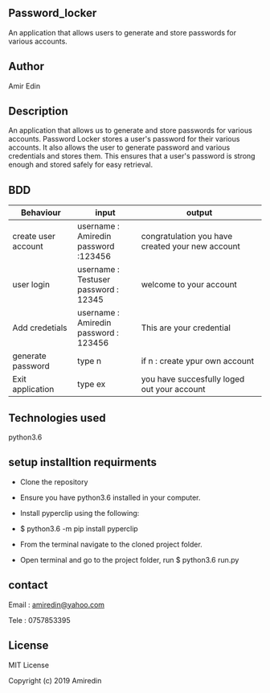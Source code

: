 ## Password_locker

An application that allows users to generate and store passwords for various accounts.

## Author

Amir Edin

## Description

An application that allows us to generate and store passwords for various accounts. Password Locker stores a user's password for their various accounts. It also allows the user to generate  password and various credentials and stores them. This ensures that a user's password is strong enough and stored safely for easy retrieval.


## BDD

|  Behaviour  | input  | output |
|---|---|---|
| create user account | username : Amiredin <br> password :123456 | congratulation you have created your new account |
| user login | username : Testuser <br> password : 12345 | welcome to your account |
| Add credetials | username : Amiredin <br> password : 123456 | This are your credential |
| generate password | type  n | if n : create ypur own account|
| Exit application | type ex | you have succesfully loged out your account |


## Technologies used 
 python3.6


 ## setup installtion requirments

* Clone the repository

* Ensure you have python3.6 installed in your computer.

* Install pyperclip using the following:

* $ python3.6 -m pip install pyperclip

* From the terminal navigate to the cloned project folder.

* Open terminal and go to the project folder, run $ 
python3.6 run.py

## contact
Email : amiredin@yahoo.com

Tele : 0757853395


## License

MIT License

Copyright (c) 2019 Amiredin